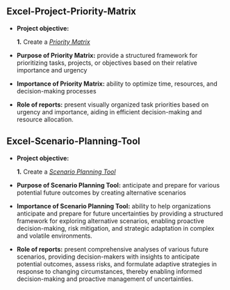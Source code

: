 ## Excel-Project-Priority-Matrix

- **Project objective:** 

    **1.** Create a _[Priority Matrix](https://github.com/jyotikaxbose/Excel-Project-Priority-Matrix/blob/main/MyDesign.pdf)_
- **Purpose of Priority Matrix:** provide a structured framework for prioritizing tasks, projects, or objectives based on their relative importance and urgency

- **Importance of Priority Matrix:** ability to optimize time, resources, and decision-making processes

- **Role of reports:** present visually organized task priorities based on urgency and importance, aiding in efficient decision-making and resource allocation.


## Excel-Scenario-Planning-Tool

- **Project objective:** 

    **1.** Create a _[Scenario Planning Tool](https://github.com/jyotikaxbose/Excel-Project-Priority-Matrix/blob/main/MyScenarioPlanningTool.pdf)_
- **Purpose of Scenario Planning Tool:** anticipate and prepare for various potential future outcomes by creating alternative scenarios
  
- **Importance of Scenario Planning Tool:** ability to help organizations anticipate and prepare for future uncertainties by providing a structured framework for exploring alternative scenarios, enabling proactive decision-making, risk mitigation, and strategic adaptation in complex and volatile environments.

- **Role of reports:** present comprehensive analyses of various future scenarios, providing decision-makers with insights to anticipate potential outcomes, assess risks, and formulate adaptive strategies in response to changing circumstances, thereby enabling informed decision-making and proactive management of uncertainties.
